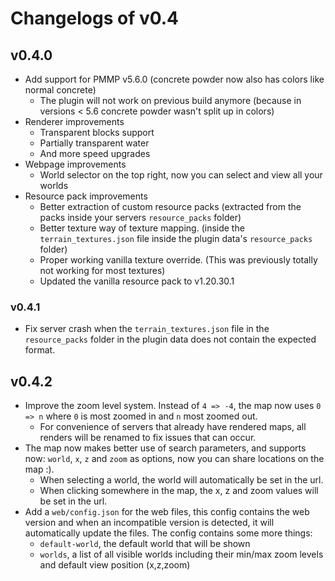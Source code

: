 # Changelogs of v0.4

## v0.4.0
- Add support for PMMP v5.6.0 (concrete powder now also has colors like normal concrete)
  - The plugin will not work on previous build anymore (because in versions < 5.6 concrete powder wasn't split up in colors)
- Renderer improvements
  - Transparent blocks support
  - Partially transparent water
  - And more speed upgrades
- Webpage improvements
  - World selector on the top right, now you can select and view all your worlds
- Resource pack improvements
  - Better extraction of custom resource packs (extracted from the packs inside your servers `resource_packs` folder)
  - Better texture way of texture mapping. (inside the `terrain_textures.json` file inside the plugin
    data's `resource_packs` folder)
  - Proper working vanilla texture override. (This was previously totally not working for most textures)
  - Updated the vanilla resource pack to v1.20.30.1

### v0.4.1

- Fix server crash when the `terrain_textures.json` file in the `resource_packs` folder in the plugin data does not
  contain the expected format.

## v0.4.2

- Improve the zoom level system. Instead of `4 => -4`, the map now uses `0 => n` where `0` is most zoomed in and `n`
  most zoomed out.
  - For convenience of servers that already have rendered maps, all renders will be renamed to fix issues that can
    occur.
- The map now makes better use of search parameters, and supports now: `world`, `x`, `z` and `zoom` as options, now you
  can share locations on the map :).
  - When selecting a world, the world will automatically be set in the url.
  - When clicking somewhere in the map, the x, z and zoom values will be set in the url.
- Add a `web/config.json` for the web files, this config contains the web version and when an incompatible version is
  detected, it will automatically update the files. The config contains some more things:
  - `default-world`, the default world that will be shown
  - `worlds`, a list of all visible worlds including their min/max zoom levels and default view position (x,z,zoom)
